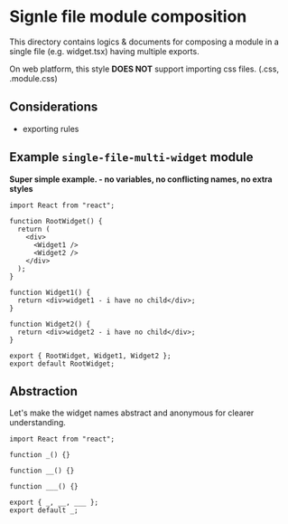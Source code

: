 # Signle file module composition

This directory contains logics & documents for composing a module in a single file (e.g. widget.tsx) having multiple exports.

On web platform, this style **DOES NOT** support importing css files. (.css, .module.css)

## Considerations

- exporting rules

## Example `single-file-multi-widget` module

**Super simple example. - no variables, no conflicting names, no extra styles**

```tsx
import React from "react";

function RootWidget() {
  return (
    <div>
      <Widget1 />
      <Widget2 />
    </div>
  );
}

function Widget1() {
  return <div>widget1 - i have no child</div>;
}

function Widget2() {
  return <div>widget2 - i have no child</div>;
}

export { RootWidget, Widget1, Widget2 };
export default RootWidget;
```

## Abstraction

Let's make the widget names abstract and anonymous for clearer understanding.

```tsx
import React from "react";

function _() {}

function __() {}

function ___() {}

export { _, __, ___ };
export default _;
```
